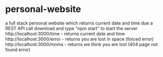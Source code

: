 # personal-website
a full stack personal website which returns current date and time due a REST API call
download and type "npm start" to start the server
http://localhost:3000/time - returns current date and time
http://localhost:3000/error - returns you are lost in space (forced error)
http://localhost:3000/mnms - returns we think you are lost (404 page not found error)

